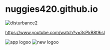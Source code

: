 # nuggies420.github.io

![disturbance2](https://user-images.githubusercontent.com/70152388/91209308-84e34500-e6d9-11ea-9ad3-c66b9d4b2761.png)

https://www.youtube.com/watch?v=3sPkB8t9isI

![app logoo](https://user-images.githubusercontent.com/70152388/91458576-ae27e080-e853-11ea-971b-0aa47426aba8.png)
![new logoo](https://user-images.githubusercontent.com/70152388/91458017-0f02e900-e853-11ea-9757-367e38edfc57.png)
